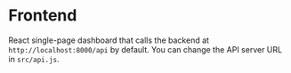 # Frontend

React single-page dashboard that calls the backend at `http://localhost:8000/api` by default.
You can change the API server URL in `src/api.js`.
